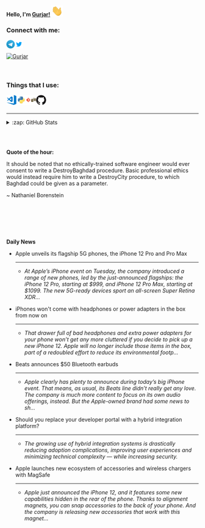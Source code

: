 #### Hello, I'm [Gurjar!](https://GurjarKing.github.io) <img src="https://raw.githubusercontent.com/ABSphreak/ABSphreak/master/gifs/Hi.gif" width="30px"></h2>


### Connect with me:

[<img align="left" alt="Gurjar | Telegram" width="22px" src="https://raw.githubusercontent.com/github/explore/80688e429a7d4ef2fca1e82350fe8e3517d3494d/topics/telegram/telegram.png" />][Telegram]
[<img align="left" alt="Gurjar | Twitter" width="22px" src="https://raw.githubusercontent.com/github/explore/80688e429a7d4ef2fca1e82350fe8e3517d3494d/topics/twitter/twitter.png" />][Twitter]
<br >
<br >
<a href="https://github.com/GurjarKing"><img src="https://komarev.com/ghpvc/?username=GurjarKing" alt="Gurjar" /></a> <br />
<br />
<br />
<!-- <br >

![](https://visitor-badge.glitch.me/badge?page_id=GurjarKing)

<br /> -->

### Things that I use:

[<img align="left" alt="Visual Studio Code" width="26px" src="https://raw.githubusercontent.com/github/explore/80688e429a7d4ef2fca1e82350fe8e3517d3494d/topics/visual-studio-code/visual-studio-code.png" />][VSCode]
[<img align="left" alt="Python" width="26px" src="https://raw.githubusercontent.com/github/explore/80688e429a7d4ef2fca1e82350fe8e3517d3494d/topics/python/python.png" />][Python]
[<img align="left" alt="Git" width="26px" src="https://raw.githubusercontent.com/github/explore/80688e429a7d4ef2fca1e82350fe8e3517d3494d/topics/git/git.png" />][Git]
[<img align="left" alt="GitHub" width="26px" src="https://raw.githubusercontent.com/github/explore/78df643247d429f6cc873026c0622819ad797942/topics/github/github.png" />][Github]

<br />
<br />

---
<details>
  <summary>:zap: GitHub Stats</summary>

<img align="left" alt="Gurjar's Github Stats" src="https://github-readme-stats.vercel.app/api?username=GurjarKing&show_icons=true&hide_border=true&count_private=true&include_all_commit=true&theme=algolia" />

</details>

<!-- ### 🔔 My latest tweet
<a href="https://twitter.com/Gurjar_King43" target="_blank">
	<img src="https://github.com/GurjarKing/GurjarKing/raw/master/tweet.png" width="70%" align="center" alt="Click to view on Twitter" title="My latest tweet, as an image"/>
</a> -->
<br>

<pre>

</pre>

**Quote of the hour:**

It should be noted that no ethically-trained software engineer would ever consent to write a DestroyBaghdad procedure. Basic professional ethics would instead require him to write a DestroyCity procedure, to which Baghdad could be given as a parameter.

~ Nathaniel Borenstein
<pre>

</pre>
<br>
<pre>


</pre>
<strong>Daily News</strong>
  
  - Apple unveils its flagship 5G phones, the iPhone 12 Pro and Pro Max
     <hr/>
     
      - *At Apple’s iPhone event on Tuesday, the company introduced a range of new phones, led by the just-announced flagships: the iPhone 12 Pro, starting at $999, and iPhone 12 Pro Max, starting at $1099. The new 5G-ready devices sport an all-screen Super Retina XDR…*
     
  - iPhones won't come with headphones or power adapters in the box from now on
      <hr/>
      
      - *That drawer full of bad headphones and extra power adapters for your phone won’t get any more cluttered if you decide to pick up a new iPhone 12. Apple will no longer include those items in the box, part of a redoubled effort to reduce its environmental footp…*
      
  - Beats announces $50 Bluetooth earbuds
      <hr/>
      
      - *Apple clearly has plenty to announce during today’s big iPhone event. That means, as usual, its Beats line didn’t really get any love. The company is much more content to focus on its own audio offerings, instead. But the Apple-owned brand had some news to sh…*
      
  - Should you replace your developer portal with a hybrid integration platform?
      <hr/>
      
      - *The growing use of hybrid integration systems is drastically reducing adoption complications, improving user experiences and minimizing technical complexity — while increasing security.*
       
  - Apple launches new ecosystem of accessories and wireless chargers with MagSafe
      <hr/>
       
       - *Apple just announced the iPhone 12, and it features some new capabilities hidden in the rear of the phone. Thanks to alignment magnets, you can snap accessories to the back of your phone. And the company is releasing new accessories that work with this magnet…*
      

<br />

[VSCode]: https://code.visualstudio.com/
[Python]: https://www.python.org/
[Git]: https://git-scm.com/
[Github]: https://github.com/
[Telegram]: https://t.me/Gurjar_King/
[Twitter]: https://twitter.com/Gurjar_King43/

